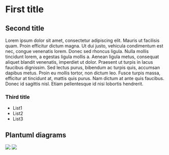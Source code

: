 # First title

## Second title

Lorem ipsum dolor sit amet, consectetur adipiscing elit. Mauris ut facilisis quam. Proin efficitur dictum magna. Ut dui justo, vehicula condimentum est nec, congue venenatis lorem. Donec sed rhoncus ligula. Nulla mollis tincidunt lorem, a egestas ligula mollis a. Aenean ligula metus, consequat aliquet blandit venenatis, imperdiet ut dolor. Praesent ut turpis in lacus faucibus dignissim. Sed lectus purus, bibendum ac turpis quis, accumsan dapibus metus. Proin eu mollis tortor, non dictum leo. Fusce turpis massa, efficitur at tincidunt at, mattis quis purus. Nam dictum at ante quis faucibus. Donec id sagittis nisl. Etiam pellentesque id nisi lobortis hendrerit. 

### Third title

* List1
* List2
* List3

## Plantuml diagrams
![](diagrams/sequence.png)
![](diagrams/class.png)